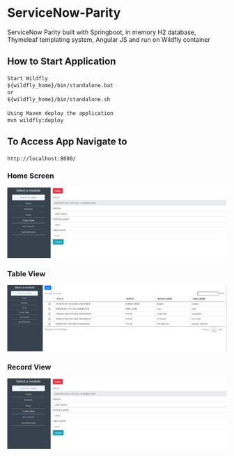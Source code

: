 # ServiceNow-Parity
ServiceNow Parity built with Springboot, in memory H2 database, Thymeleaf templating system, Angular JS and run on Wildfly container

## How to Start Application
```
Start Wildfly
${wildfly_home}/bin/standalone.bat
or
${wildfly_home}/bin/standalone.sh

Using Maven deploy the application
mvn wildfly:deploy
```

## To Access App Navigate to
```
http://localhost:8080/
```
### Home Screen
![Alt text](https://github.com/fallen576/ServiceNow-Parity/blob/master/src/main/resources/static/css/record_view.PNG "Home Screen")

### Table View
![Alt text](https://github.com/fallen576/ServiceNow-Parity/blob/master/src/main/resources/static/css/example_modules.PNG "Table View")

### Record View
![Alt text](https://github.com/fallen576/ServiceNow-Parity/blob/master/src/main/resources/static/css/record_view.PNG "Record View")
